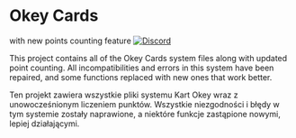 # Okey Cards
with new points counting feature
[![Discord](https://discordapp.com/api/guilds/370909694056726528/widget.png?style=shield)](https://discord.gg/jqbq85J)

This project contains all of the Okey Cards system files along with updated point counting.
All incompatibilities and errors in this system have been repaired, and some functions replaced with new ones that work better.

Ten projekt zawiera wszystkie pliki systemu Kart Okey wraz z unowocześnionym liczeniem punktów.
Wszystkie niezgodności i błędy w tym systemie zostały naprawione, a niektóre funkcje zastąpione nowymi, lepiej działającymi.


